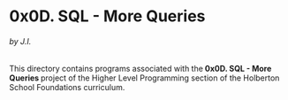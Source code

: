 <h1>0x0D. SQL - More Queries</h1>
<h6>by J.I.</h6>

This directory contains programs associated with the<strong> 0x0D. SQL - More Queries </strong>project of the Higher Level Programming section of the Holberton School Foundations curriculum.
